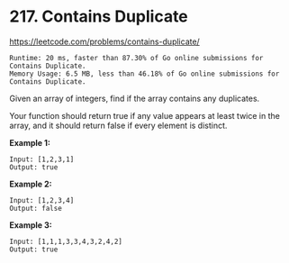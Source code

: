 # 217. Contains Duplicate

https://leetcode.com/problems/contains-duplicate/

```
Runtime: 20 ms, faster than 87.30% of Go online submissions for Contains Duplicate.
Memory Usage: 6.5 MB, less than 46.18% of Go online submissions for Contains Duplicate.
```

Given an array of integers, find if the array contains any duplicates.

Your function should return true if any value appears at least twice in the array, and it should return false if every element is distinct.

**Example 1:**
```
Input: [1,2,3,1]
Output: true
```

**Example 2:**
```
Input: [1,2,3,4]
Output: false
```

**Example 3:**
```
Input: [1,1,1,3,3,4,3,2,4,2]
Output: true
```